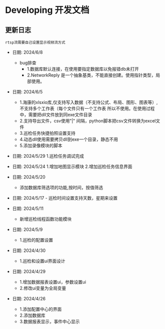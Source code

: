 # Developing 开发文档

## 更新日志
    rtsp流需要自己设置显示视频流方式
    
+ 日期: 2024/6/8
    - bug排查
        - 1.数据库默认连接，在使用要指定数据库以免报错db未打开
        - 2.NetworkReply 是一个抽象基类，不能直接创建。使用指针类型，局部使用。
+ 日期: 2024/6/5
    - 1.海康的xlsxio库,仅支持写入数据（不支持公式、布局、图形、图表等）,不支持多个工作表（每个文件只有一个工作表    所以不使用。在使用过程中，需要把dll文件放到同exe文件目录
    - 2.支持导出文件，csv使用"|" 间隔，python脚本把csv文件转换为excel文件
    - 3.巡检任务快捷拍照设置支持
    - 4.动态dll使用需要拷贝dll到exe一个目录，静态不用
    - 5.添加录像模块的脚本

+ 日期: 2024/5/29
    1.巡检任务调试完成
    
+ 日期: 2024/5/24
    1.增加地图显示模块
    2.增加巡检任务信息界面

+ 日期: 2024/5/20
    - 添加数据库筛选项的功能,按时间，按值筛选
    
+ 日期: 2024/5/17
        - 巡检时间设置支持天数，星期来设置
        
+ 日期: 2024/5/11
    - 新增巡检线程函数功能模块

+ 日期: 2024/5/9
    - 1.巡检的配置设置
    
+ 日期: 2024/4/30
    - 1.巡检和设置ui界面设计
    
+ 日期: 2024/4/29
    - 1.增加数据报表设置ui，参数设置ui
    - 2.修改ui变量为全局变量
+ 日期: 2024/4/26
    - 1.添加配置中心的界面
    - 2.添加数据库
    - 3.数据报表显示，事件中心显示
